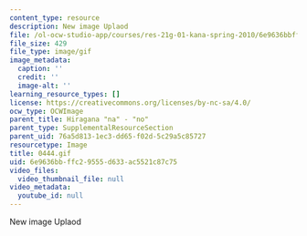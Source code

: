 ```yaml
---
content_type: resource
description: New image Uplaod
file: /ol-ocw-studio-app/courses/res-21g-01-kana-spring-2010/6e9636bbffc29555d633ac5521c87c75_0444.gif
file_size: 429
file_type: image/gif
image_metadata:
  caption: ''
  credit: ''
  image-alt: ''
learning_resource_types: []
license: https://creativecommons.org/licenses/by-nc-sa/4.0/
ocw_type: OCWImage
parent_title: Hiragana "na" - "no"
parent_type: SupplementalResourceSection
parent_uid: 76a5d813-1ec3-dd65-f02d-5c29a5c85727
resourcetype: Image
title: 0444.gif
uid: 6e9636bb-ffc2-9555-d633-ac5521c87c75
video_files:
  video_thumbnail_file: null
video_metadata:
  youtube_id: null
---
```

New image Uplaod
